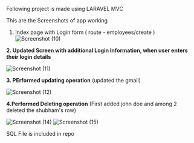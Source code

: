 Following project is made using LARAVEL MVC 

This are the Screenshots of app working

1. Index page with Login form ( route - employees/create )
![Screenshot (10)](https://github.com/Shubhz2508/employee_management/assets/117626394/0c921212-f4e6-4dcc-a9f4-089dc9b91bd2)




**2. Updated Screen with additional Login Information, when user enters their login details**

   ![Screenshot (11)](https://github.com/Shubhz2508/employee_management/assets/117626394/ca111a2b-1a14-4cde-9e17-f0750f17f00b)



**3. PErformed updating operation** (updated the gmail)


   ![Screenshot (12)](https://github.com/Shubhz2508/employee_management/assets/117626394/fa32985c-800a-4344-ba37-dc07a42d4c3d)

**4.Performed Deleting operation**  (First added john doe and among 2 deleted the shubham's row)

![Screenshot (14)](https://github.com/Shubhz2508/employee_management/assets/117626394/85c0c03b-16f7-4411-839d-9f4b6727f4b4)
![Screenshot (15)](https://github.com/Shubhz2508/employee_management/assets/117626394/8b488121-cbdb-4a05-a9ee-40c63f59f214)


SQL File is included in repo
